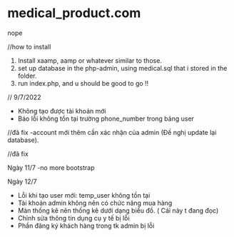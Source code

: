 # medical_product.com
nope

//how to install

1. Install xaamp, aamp or whatever similar to those.
2. set up database in the php-admin, using medical.sql that i stored in the folder.
3. run index.php, and u should be good to go !!


//
9/7/2022
- Không tạo được tài khoản mới
- Báo lỗi không tồn tại trường phone_number trong bảng user

//đã fix
-account mới thêm cần xác nhận của admin (Đề nghị update lại database).


//đã fix 

Ngày 11/7 
-no more bootstrap

Ngày 12/7
- Lỗi khi tạo user mới: temp_user không tồn tại
- Tài khoản admin không nên có chức năng mua hàng
- Màn thống kê nên thống kê dưới dạng biểu đồ. ( Cái này t đang đọc)
- Chỉnh sửa thông tin dụng cụ y tế bị lỗi
- Phần đăng ký khách hàng trong tk admin bị lỗi